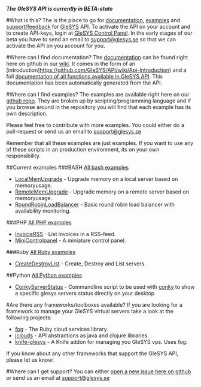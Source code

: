 ***The GleSYS API is currently in BETA-state***

#What is this?
The is the place to go for [documentation](https://github.com/GleSYS/API/wiki), [examples](https://github.com/GleSYS/API/) and [support/feedback](https://github.com/GleSYS/API/issues) for [GleSYS](http://www.glesys.se) API. To activate the API on your account and to create API-keys, login at [GleSYS Control Panel](https://customer.glesys.com). In the early stages of our beta you have to send an email to [support@glesys.se](mailto:support@glesys.se) so that we can activate the API on you account for you.

#Where can I find documentation?
The [documentation](https://github.com/GleSYS/API/wiki) can be found right here on github in our [wiki](https://github.com/GleSYS/API/wiki). It comes in the form of an [introduction]https://github.com/GleSYS/API/wiki/Api-Introduction) and a full [documentation of all functions available in GleSYS API](https://github.com/GleSYS/API/wiki/API-Documentation). This documentation has been automatically generated from the API.

#Where can I find examples?
The examples are available right here on our [github repo](https://github.com/GleSYS/API/). They are broken up by scripting/programming language and if you browse around in the repository you will find that each example has its own description.

Please feel free to contribute with more examples. You could either do a pull-request or send us an email to [support@glesys.se](mailto:support@glesys.se)

Remember that all these examples are just examples. If you want to use any of these scripts in an production environment, its on your own responsibility. 

##Current examples
###BASH
[All bash examples](https://github.com/GleSYS/API/tree/master/BASH)
* [LocalMemUpgrade](https://github.com/GleSYS/API/tree/master/BASH/LocalMemUpgrade) - Upgrade memory on a local server based on memoryusage.
* [RemoteMemUpgrade](https://github.com/GleSYS/API/tree/master/BASH/RemoteMemUpgrade) - Upgrade memory on a remote server based on memoryusage.
* [RoundRobinLoadBalancer](https://github.com/GleSYS/API/tree/master/BASH/RoundRobinLoadBalancer) - Basic round robin load balancer with availability monitoring.

###PHP
[All PHP examples](https://github.com/GleSYS/API/tree/master/PHP)
* [InvoiceRSS](https://github.com/GleSYS/API/tree/master/PHP/InvoiceRSS) - List invoices in a RSS-feed.
* [MiniControlpanel](https://github.com/GleSYS/API/tree/master/PHP/MiniControlpanel) - A miniature control panel.

###Ruby
[All Ruby examples](https://github.com/GleSYS/API/tree/master/Ruby)
* [CreateDestroyList](https://github.com/GleSYS/API/tree/master/Ruby/CreateDestroyList) - Create, Destroy and List servers.

##Python
[All Python examples](https://github.com/GleSYS/API/tree/master/Python)
* [ConkyServerStatus](https://github.com/GleSYS/API/tree/master/Python/ConkyServerStatus) - Commandline script to be used with [conky](http://conky.sourceforge.net/) to show a specific glesys servers status directly on your desktop

#Are there any frameworks/toolboxes available?
If you are looking for a framework to manage your GleSYS virtual servers take a look at the following projects:

* [fog](http://fog.io) - The Ruby cloud services library.
* [jclouds](http://www.jclouds.org/) - API abstractions as java and clojure libraries.
* [knife-glesys](https://github.com/smgt/knife-glesys) - A Knife addon for managing you GleSYS vps. Uses fog.

If you know about any other frameworks that support the GleSYS API, please let us know!

#Where can I get support?
You can either [open a new issue here on github](https://github.com/GleSYS/API/issues) or send us an email at [support@glesys.se](mailto:support@glesys.se)

